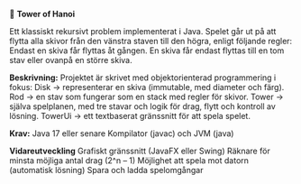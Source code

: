 🏰 **Tower of Hanoi**

Ett klassiskt rekursivt problem implementerat i Java.
Spelet går ut på att flytta alla skivor från den vänstra staven till den högra, enligt följande regler:
Endast en skiva får flyttas åt gången.
En skiva får endast flyttas till en tom stav eller ovanpå en större skiva.


**Beskrivning:**
Projektet är skrivet med objektorienterad programmering i fokus:
Disk → representerar en skiva (immutable, med diameter och färg).
Rod → en stav som fungerar som en stack med regler för skivor.
Tower → själva spelplanen, med tre stavar och logik för drag, flytt och kontroll av lösning.
TowerUi → ett textbaserat gränssnitt för att spela spelet.

**Krav:**
Java 17 eller senare
Kompilator (javac) och JVM (java)

**Vidareutveckling**
Grafiskt gränssnitt (JavaFX eller Swing)
Räknare för minsta möjliga antal drag (2^n – 1)
Möjlighet att spela mot datorn (automatisk lösning)
Spara och ladda spelomgångar
